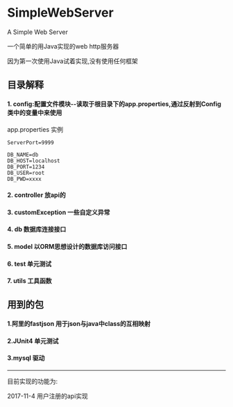 # SimpleWebServer
A Simple Web Server



一个简单的用Java实现的web http服务器

因为第一次使用Java试着实现,没有使用任何框架



## 目录解释

#### 1. config:配置文件模块--读取于根目录下的app.properties,通过反射到Config类中的变量中来使用

app.properties 实例

```
ServerPort=9999

DB_NAME=db
DB_HOST=localhost
DB_PORT=1234
DB_USER=root
DB_PWD=xxxx
```



#### 2. controller 放api的

#### 3. customException 一些自定义异常

#### 4. db 数据库连接接口

#### 5. model 以ORM思想设计的数据库访问接口 

#### 6. test 单元测试

#### 7. utils 工具函数　



## 用到的包

#### 1.阿里的fastjson 用于json与java中class的互相映射

#### 2.JUnit4 单元测试

#### 3.mysql 驱动

---------

目前实现的功能为:

2017-11-4	用户注册的api实现
